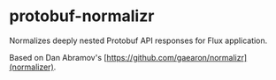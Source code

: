 protobuf-normalizr
==================

Normalizes deeply nested Protobuf API responses for Flux application.

Based on Dan Abramov's [https://github.com/gaearon/normalizr](normalizer).
